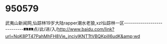 # 950579
武夷山新闻网,仙踪林19岁大陆rapper潮水老狼,xzl仙踪林一区----------------------------🛤🛤点/此/进/入/http://www.baidu.com/link?url=NoK8PT47PahMhFH8Vie_jnciyIKNTTtVBQKpill6udK&amp;wd

